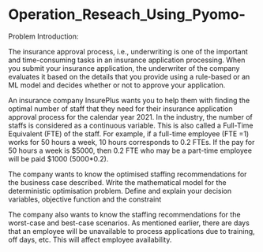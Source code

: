 # Operation_Reseach_Using_Pyomo-
Problem Introduction:

The insurance approval process, i.e., underwriting is one of the important and time-consuming tasks in an insurance application processing. When you submit your insurance application, the underwriter of the company evaluates it based on the details that you provide using a rule-based or an ML model and decides whether or not to approve your application.

An insurance company InsurePlus wants you to help them with finding the optimal number of staff that they need for their insurance application approval process for the calendar year 2021.  In the industry, the number of staffs is considered as a continuous variable. This is also called a Full-Time Equivalent (FTE) of the staff. For example, if a full-time employee (FTE =1) works for 50 hours a week, 10 hours corresponds to 0.2 FTEs. If the pay for 50 hours a week is $5000, then 0.2 FTE who may be a part-time employee will be paid $1000 (5000*0.2).

The company wants to know the optimised staffing recommendations for the business case described.  Write the mathematical model for the deterministic optimisation problem. Define and explain your decision variables, objective function and the constraint

The company also wants to know the staffing recommendations for the worst-case and best-case scenarios. As mentioned earlier, there are days that an employee will be unavailable to process applications due to training, off days, etc. This will affect employee availability.
